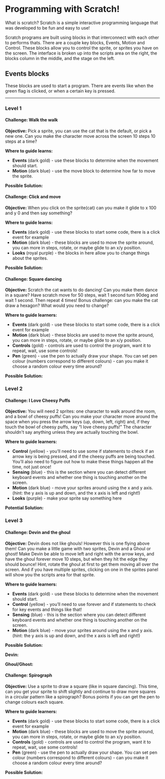 # Programming with Scratch! 

What is scratch? Scratch is a simple interactive programming language that was developed to be fun and easy to use!

Scratch programs are built using blocks in that interconnect with each other to performs thats. There are a couple key blocks, Events, Motion and Control. These blocks allow you to control the sprite, or sprites you have on the screen. The interface is broken up into the scripts area on the right, the blocks column in the middle, and the stage on the left.

## Events blocks

These blocks are used to start a program. There are events like when the green flag is clicked, or when a certain key is pressed.

------ 

### Level 1

#### Challenge: Walk the walk

**Objective:** Pick a sprite, you can use the cat that is the default, or pick a new one. Can you make the character move across the screen 10 steps 10 steps at a time?

**Where to guide learns:**

- **Events** (dark gold) - use these blocks to determine when the movement should start.
- **Motion** (dark blue) - use the move block to determine how far to move the sprite.

**Possible Solution:**


#### Challenge: Click and move

**Objective:** When you click on the sprite(cat) can you make it glide to x 100 and y 0 and then say something?

**Where to guide learns:**
- **Events** (dark gold) - use these blocks to start some code, there is a click event for example
- **Motion** (dark blue) - these blocks are used to move the sprite around, you can more in steps, rotate, or maybe glide to an x/y position.
- **Looks** (royal purple) - the blocks in here allow you to change things about the sprites. 

**Possible Solution:**


#### Challenge: Square dancing

**Objective:** Scratch the cat wants to do dancing! Can you make them dance in a square? Have scratch move for 50 steps, wait 1 second turn 90deg and wait 1 second. Then repeat 4 times! Bonus challenge: can you make the cat draw a hexagon? What would you need to change?

**Where to guide learners:**
- **Events** (dark gold) - use these blocks to start some code, there is a click event for example
- **Motion** (dark blue) - these blocks are used to move the sprite around, you can more in steps, rotate, or maybe glide to an x/y position.
- **Controls** (gold) - controls are used to control the program, want it to repeat, wait, use some controls!
- **Pen** (green) - use the pen to actually draw your shape. You can set pen colour (numbers correspond to different colours) - can you make it choose a random colour every time around? 


**Possible Solution:**


### Level 2

#### Challenge: I Love Cheesy Puffs
**Objective:** You will need 2 sprites: one character to walk around the room, and a bowl of cheesy puffs! Can you make your character move around the space when you press the arrow keys (up, down, left, right) and, if they touch the bowl of cheesy puffs, say “I love cheesy puffs!” The character shouldn't say anything unless they are actually touching the bowl. 

**Where to guide learners:**
- **Control** (yellow) - you’ll need to use some if statements to check if an arrow key is being pressed, and if the cheesy puffs are being touched. You’ll also need to figure out how to make these things happen all the time, not just once!
- **Sensing** (blue) - this is the section where you can detect different keyboard events and whether one thing is touching another on the screen.
- **Motion** (dark blue) - move your sprites around using the x and y axis. (hint: the y axis is up and down, and the x axis is left and right!) 
- **Looks** (purple) - make your sprite say something here

**Potential Solution:**




### Level 3


#### Challenge: Devin and the ghoul
**Objective:** Devin does not like ghouls! However this is one flying above them! Can you make a little game with two sprites, Devin and a Ghoul or ghost! Make Devin be able to move left and right with the arrow keys, and have the ghoul forever move 10 steps, but when they hit the edge they should bounce! Hint, rotate the ghoul at first to get them moving all over the screen. And if you have multiple sprites, clicking on one in the sprites panel will show you the scripts area for that sprite.

**Where to guide learners:**
- **Events** (dark gold) - use these blocks to determine when the movement should start.
- **Control** (yellow) - you’ll need to use forever and if statements to check for key events and things like that!
- **Sensing** (blue) - this is the section where you can detect different keyboard events and whether one thing is touching another on the screen.
- **Motion** (dark blue) - move your sprites around using the x and y axis. (hint: the y axis is up and down, and the x axis is left and right!) 

**Possible Solution:**

**Devin:**

**Ghoul/Ghost:**

#### Challenge: Spirograph
**Objective:** Use a sprite to draw a square (like in square dancing). This time, can you get your sprite to shift slightly and continue to draw more squares in a circular pattern like a spirograph? Bonus points if you can get the pen to change colours each square. 

**Where to guide learners:**
- **Events** (dark gold) - use these blocks to start some code, there is a click event for example
- **Motion** (dark blue) - these blocks are used to move the sprite around, you can more in steps, rotate, or maybe glide to an x/y position.
- **Controls** (gold) - controls are used to control the program, want it to repeat, wait, use some controls!
- **Pen** (green) - use the pen to actually draw your shape. You can set pen colour (numbers correspond to different colours) - can you make it choose a random colour every time around? 

**Possible Solution:**
